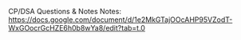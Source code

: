 CP/DSA Questions & Notes
Notes: https://docs.google.com/document/d/1e2MkGTajOOcAHP95VZodT-WxGOocrGcHZE6h0b8wYa8/edit?tab=t.0

